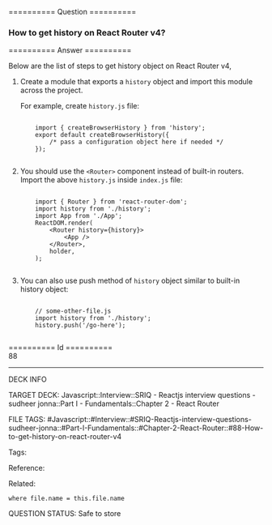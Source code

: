 ========== Question ==========  

### How to get history on React Router v4?  

========== Answer ==========  

Below are the list of steps to get history object on React Router v4,

1.  Create a module that exports a `history` object and import this module across the project.

    For example, create `history.js` file:

    <!-- codeblock-start -->
    <pre><code class="hljs language-javascript">
        <span class="hljs-keyword">import</span> { createBrowserHistory } <span class="hljs-keyword">from</span> <span class="hljs-string">'history'</span>;
        <span class="hljs-keyword">export</span> <span class="hljs-keyword">default</span> <span class="hljs-title function_">createBrowserHistory</span>({
            <span class="hljs-comment">/* pass a configuration object here if needed */</span>
        });
        </code></pre>
    <!-- codeblock-end -->

2.  You should use the `<Router>` component instead of built-in routers. Import the above `history.js` inside `index.js` file:

    <!-- codeblock-start -->
    <pre><code class="hljs language-jsx">
        <span class="hljs-keyword">import</span> { <span class="hljs-title class_">Router</span> } <span class="hljs-keyword">from</span> <span class="hljs-string">'react-router-dom'</span>;
        <span class="hljs-keyword">import</span> history <span class="hljs-keyword">from</span> <span class="hljs-string">'./history'</span>;
        <span class="hljs-keyword">import</span> <span class="hljs-title class_">App</span> <span class="hljs-keyword">from</span> <span class="hljs-string">'./App'</span>;
        <span class="hljs-title class_">ReactDOM</span>.<span class="hljs-title function_">render</span>(
            <span class="xml"><span class="hljs-tag">&#x3C;<span class="hljs-name">Router</span> <span class="hljs-attr">history</span>=<span class="hljs-string">{history}</span>></span>
                <span class="hljs-tag">&#x3C;<span class="hljs-name">App</span> /></span>
            <span class="hljs-tag">&#x3C;/<span class="hljs-name">Router</span>></span></span>,
            holder,
        );
        </code></pre>
    <!-- codeblock-end -->

3.  You can also use push method of `history` object similar to built-in history object:

    <!-- codeblock-start -->
    <pre><code class="hljs language-javascript">
        <span class="hljs-comment">// some-other-file.js</span>
        <span class="hljs-keyword">import</span> history <span class="hljs-keyword">from</span> <span class="hljs-string">'./history'</span>;
        history.<span class="hljs-title function_">push</span>(<span class="hljs-string">'/go-here'</span>);
        </code></pre>
    <!-- codeblock-end -->

========== Id ==========  
88

---

DECK INFO

TARGET DECK: Javascript::Interview::SRIQ - Reactjs interview questions - sudheer jonna::Part I - Fundamentals::Chapter 2 - React Router

FILE TAGS: #Javascript::#Interview::#SRIQ-Reactjs-interview-questions-sudheer-jonna::#Part-I-Fundamentals::#Chapter-2-React-Router::#88-How-to-get-history-on-react-router-v4

Tags:

Reference:

Related:

```dataview
where file.name = this.file.name
```
QUESTION STATUS: Safe to store
